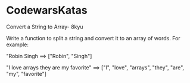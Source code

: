 # CodewarsKatas

Convert a String to Array- 8kyu

Write a function to split a string and convert it to an array of words. For example:

"Robin Singh ==> ["Robin", "Singh"]

"I love arrays they are my favorite" ==> ["I", "love", "arrays", "they", "are", "my", "favorite"]

